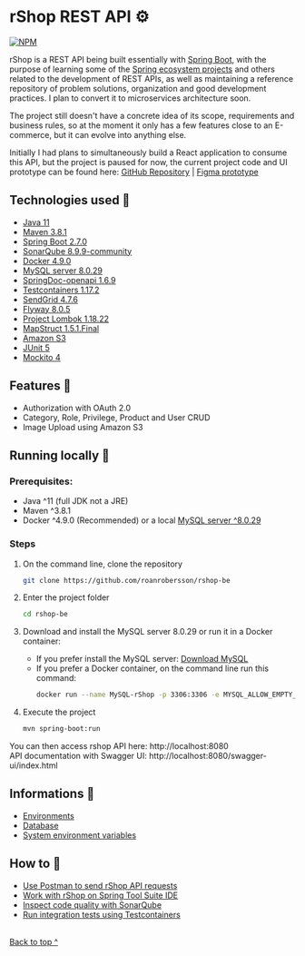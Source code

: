 # rShop REST API :gear: <a name="top"></a>

[![NPM](https://img.shields.io/npm/l/react)](https://github.com/roanrobersson/rshop-be/blob/master/LICENSE) 

rShop is a REST API being built essentially with [Spring Boot](https://spring.io/guides/gs/spring-boot), with the purpose of learning some of the [Spring ecosystem projects](https://spring.io/projects) and others related to the development of REST APIs, as well as maintaining a reference repository of problem solutions, organization and good development practices. I plan to convert it to microservices architecture soon.

The project still doesn't have a concrete idea of its scope, requirements and business rules, so at the moment it only has a few features close to an E-commerce, but it can evolve into anything else.

Initially I had plans to simultaneously build a React application to consume this API, but the project is paused for now, the current project code and UI prototype can be found here: [GitHub Repository](https://github.com/roanrobersson/rshop-fe) | [Figma prototype](https://www.figma.com/file/zleS0uCt7mzjfEaw1orh0i/rShop?node-id=0%3A1)<br />

## Technologies used :dna:
- [Java 11](https://www.java.com)
- [Maven 3.8.1](https://maven.apache.org)
- [Spring Boot 2.7.0](https://spring.io/projects/spring-boot)
- [SonarQube 8.9.9-community](https://www.sonarqube.org)
- [Docker 4.9.0](https://www.docker.com)
- [MySQL server 8.0.29](https://www.mysql.com)
- [SpringDoc-openapi 1.6.9](https://springdoc.org/)
- [Testcontainers 1.17.2](https://www.testcontainers.org)
- [SendGrid 4.7.6](https://sendgrid.com)
- [Flyway 8.0.5](https://flywaydb.org/)
- [Project Lombok 1.18.22](https://projectlombok.org)
- [MapStruct 1.5.1.Final](https://mapstruct.org)
- [Amazon S3](https://aws.amazon.com/pt/s3)
- [JUnit 5](https://junit.org/junit5)
- [Mockito 4](https://site.mockito.org/)

## Features :star2:
- Authorization with OAuth 2.0
- Category, Role, Privilege, Product and User CRUD
- Image Upload using Amazon S3

## Running locally 🔨

### Prerequisites:
- Java ^11 (full JDK not a JRE)
- Maven ^3.8.1
- Docker ^4.9.0 (Recommended) or a local [MySQL server ^8.0.29](https://dev.mysql.com/downloads/mysql/)

### Steps
1) On the command line, clone the repository
    ```bash
    git clone https://github.com/roanrobersson/rshop-be
    ```
    
2) Enter the project folder
    ```bash
    cd rshop-be
    ```

3) Download and install the MySQL server 8.0.29 or run it in a Docker container:
    * If you prefer install the MySQL server: [Download MySQL](https://dev.mysql.com/downloads/mysql/)
    * If you prefer a Docker container, on the command line run this command:
        ```bash
        docker run --name MySQL-rShop -p 3306:3306 -e MYSQL_ALLOW_EMPTY_PASSWORD=true -d mysql:8.0.29
        ```
    
4) Execute the project
    ```bash
    mvn spring-boot:run
    ```

  You can then access rshop API here: http://localhost:8080 <br />
  API documentation with Swagger UI: http://localhost:8080/swagger-ui/index.html

## Informations :memo:
- [Environments](docs/ENVIRONMENTS.md)
- [Database](docs/DATABASE.md)
- [System environment variables](docs/SYS_ENV_VARIABLES.md)

## How to :book:
- [Use Postman to send rShop API requests](docs/POSTMAN.md)
- [Work with rShop on Spring Tool Suite IDE](docs/IDE.md)
- [Inspect code quality with SonarQube](docs/SONARQUBE.md)
- [Run integration tests using Testcontainers](docs/TESTCONTAINERS.md)

<br />
<a href="#top">Back to top ^</a>
